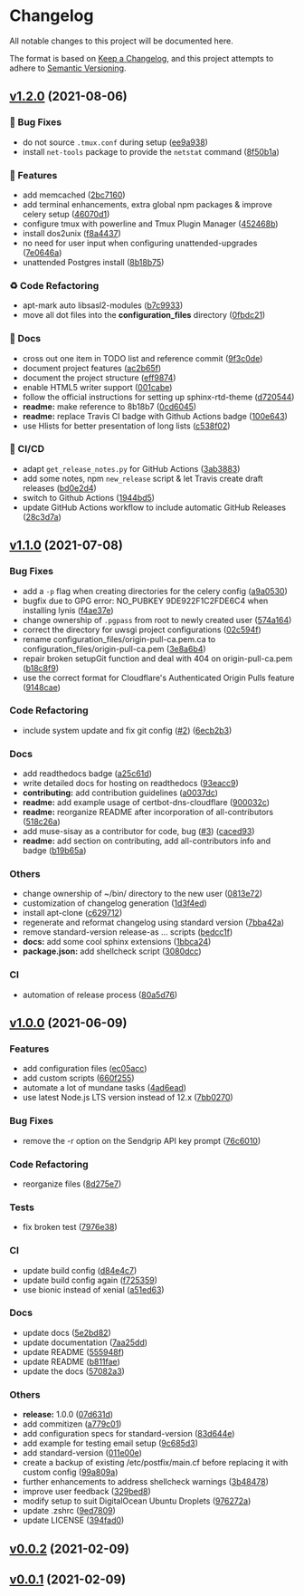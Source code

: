 # Changelog

All notable changes to this project will be documented here.

The format is based on [Keep a Changelog](https://keepachangelog.com/en/1.0.0/), and this project attempts to adhere to [Semantic Versioning](https://semver.org/spec/v2.0.0.html).

## [v1.2.0](https://github.com/engineervix/ubuntu-server-setup/compare/v1.1.0...v1.2.0) (2021-08-06)


### 🐛 Bug Fixes

* do not source `.tmux.conf` during setup ([ee9a938](https://github.com/engineervix/ubuntu-server-setup/commit/ee9a9386515f892bcf1726ebe017795c37876e04))
* install `net-tools` package to provide the `netstat` command ([8f50b1a](https://github.com/engineervix/ubuntu-server-setup/commit/8f50b1a9921ca1d03ffa7819e47a84547e63252a))


### 🚀 Features

* add memcached ([2bc7160](https://github.com/engineervix/ubuntu-server-setup/commit/2bc7160defaec67fbbed4406239a596f7aca6913))
* add terminal enhancements, extra global npm packages & improve celery setup ([46070d1](https://github.com/engineervix/ubuntu-server-setup/commit/46070d15dcc838c57b98e614870c0aef17af54d0))
* configure tmux with powerline and Tmux Plugin Manager ([452468b](https://github.com/engineervix/ubuntu-server-setup/commit/452468b5221c4ae954f293923c3c7d734c0f5790))
* install dos2unix ([f8a4437](https://github.com/engineervix/ubuntu-server-setup/commit/f8a44372f1e357c4861a487b6bc9fffcab2d7aa8))
* no need for user input when configuring unattended-upgrades ([7e0646a](https://github.com/engineervix/ubuntu-server-setup/commit/7e0646a337f71bfeb1f9e88b2d5ab6193e564401))
* unattended Postgres install ([8b18b75](https://github.com/engineervix/ubuntu-server-setup/commit/8b18b75d2c4a3ea767ef685d85ed52503d0e750e))


### ♻️ Code Refactoring

* apt-mark auto libsasl2-modules ([b7c9933](https://github.com/engineervix/ubuntu-server-setup/commit/b7c9933808a89f5859cf516c88859cfc374eed09))
* move all dot files into the **configuration_files** directory ([0fbdc21](https://github.com/engineervix/ubuntu-server-setup/commit/0fbdc21acbf2a3fd96b9454777b08c5c9909edd3))


### 📝 Docs

* cross out one item in TODO list and reference commit ([9f3c0de](https://github.com/engineervix/ubuntu-server-setup/commit/9f3c0dec4fad82cd8fa3b8a748c180a2281552a4))
* document project features ([ac2b65f](https://github.com/engineervix/ubuntu-server-setup/commit/ac2b65f07b420adef2cc43ade327c54e2d9a465c))
* document the project structure ([eff9874](https://github.com/engineervix/ubuntu-server-setup/commit/eff9874abd73e417719eca96a2b65c5c6d6ecfae))
* enable HTML5 writer support ([001cabe](https://github.com/engineervix/ubuntu-server-setup/commit/001cabea90a2efd37f53b0d875af5eefa8676a22))
* follow the official instructions for setting up sphinx-rtd-theme ([d720544](https://github.com/engineervix/ubuntu-server-setup/commit/d72054479d52763cfa62b03cf1b300f27ad3aac2))
* **readme:** make reference to 8b18b7 ([0cd6045](https://github.com/engineervix/ubuntu-server-setup/commit/0cd60456aced1226f6d9525cd6470b31334ba096))
* **readme:** replace Travis CI badge with Github Actions badge ([100e643](https://github.com/engineervix/ubuntu-server-setup/commit/100e64300f9ec5dfcd1ba7a1ad23206e4b63e9bb))
* use Hlists for better presentation of long lists ([c538f02](https://github.com/engineervix/ubuntu-server-setup/commit/c538f02d0b416d944a84a65d4f6699a0e7ebfb4a))


### 👷 CI/CD

* adapt `get_release_notes.py` for GitHub Actions ([3ab3883](https://github.com/engineervix/ubuntu-server-setup/commit/3ab388310517d7093b59c16e0d65069575db09e9))
* add some notes, npm `new_release` script & let Travis create draft releases ([bd0e2d4](https://github.com/engineervix/ubuntu-server-setup/commit/bd0e2d47ebdc09151b19ea0421b2990140d8f777))
* switch to Github Actions ([1944bd5](https://github.com/engineervix/ubuntu-server-setup/commit/1944bd53db43cadc594cbaa75464c7cf640c56b9))
* update GitHub Actions workflow to include automatic GitHub Releases ([28c3d7a](https://github.com/engineervix/ubuntu-server-setup/commit/28c3d7a12f8eaeeb84ded4f08549873aff517ac2))

## [v1.1.0](https://github.com/engineervix/ubuntu-server-setup/compare/v1.0.0...v1.1.0) (2021-07-08)


### Bug Fixes

* add a `-p` flag when creating directories for the celery config ([a9a0530](https://github.com/engineervix/ubuntu-server-setup/commit/a9a05308ed94b739d6a08442ba63651956e9ac85))
* bugfix due to GPG error: NO_PUBKEY 9DE922F1C2FDE6C4 when installing lynis ([f4ae37e](https://github.com/engineervix/ubuntu-server-setup/commit/f4ae37e05b7701eed15a54a13a0e74c727ea87fd))
* change ownership of `.pgpass` from root to newly created user ([574a164](https://github.com/engineervix/ubuntu-server-setup/commit/574a16456492c4847187ec2fc1af92df1aea071e))
* correct the directory for uwsgi project configurations ([02c594f](https://github.com/engineervix/ubuntu-server-setup/commit/02c594f0817d1fbe1683e87e2e899699ca9f8d8b))
* rename configuration_files/origin-pull-ca.pem.ca to configuration_files/origin-pull-ca.pem ([3e8a6b4](https://github.com/engineervix/ubuntu-server-setup/commit/3e8a6b4e8f05b7347e7db6133461b7e2b4affd7a))
* repair broken setupGit function and deal with 404 on origin-pull-ca.pem ([b18c8f9](https://github.com/engineervix/ubuntu-server-setup/commit/b18c8f918069814a3623199cb3976bcc970c5074))
* use the correct format for Cloudflare's Authenticated Origin Pulls feature ([9148cae](https://github.com/engineervix/ubuntu-server-setup/commit/9148caef483256f3d1108aca09bfcd48a8e93a07))


### Code Refactoring

* include system update and fix git config ([#2](https://github.com/engineervix/ubuntu-server-setup/issues/2)) ([6ecb2b3](https://github.com/engineervix/ubuntu-server-setup/commit/6ecb2b3f490a063a8a64b076d71b9b20002c04f6))


### Docs

* add readthedocs badge ([a25c61d](https://github.com/engineervix/ubuntu-server-setup/commit/a25c61d9af66b8ad992120787c51f6644aecf5d3))
* write detailed docs for hosting on readthedocs ([93eacc9](https://github.com/engineervix/ubuntu-server-setup/commit/93eacc93ac8f31a06f40056bf8cfeb8a825853a8))
* **contributing:** add contribution guidelines ([a0037dc](https://github.com/engineervix/ubuntu-server-setup/commit/a0037dc1a0d132fc2f60be46bb100fca97625e59))
* **readme:** add example usage of certbot-dns-cloudflare ([900032c](https://github.com/engineervix/ubuntu-server-setup/commit/900032c9757954781281ede0f918e18ab20df109))
* **readme:** reorganize README after incorporation of all-contributors ([518c26a](https://github.com/engineervix/ubuntu-server-setup/commit/518c26a91c907245d5989cba06589b4d0dc063f7))
* add muse-sisay as a contributor for code, bug ([#3](https://github.com/engineervix/ubuntu-server-setup/issues/3)) ([caced93](https://github.com/engineervix/ubuntu-server-setup/commit/caced9392fb796f07de853ad92cf3e273843adf8))
* **readme:** add section on contributing, add all-contributors info and badge ([b19b65a](https://github.com/engineervix/ubuntu-server-setup/commit/b19b65a9dbb3e3e21d8f2e1d2682ccd6a9223a68))


### Others

* change ownership of ~/bin/ directory to the new user ([0813e72](https://github.com/engineervix/ubuntu-server-setup/commit/0813e7201ab12dff1013f51258d041476d15438f))
* customization of changelog generation ([1d3f4ed](https://github.com/engineervix/ubuntu-server-setup/commit/1d3f4ed1050f17abbcd8251c7f2b8ca37159b9e7))
* install apt-clone ([c629712](https://github.com/engineervix/ubuntu-server-setup/commit/c629712cf64c10cfddba438a81da5d40d4242aaf))
* regenerate and reformat changelog using standard version ([7bba42a](https://github.com/engineervix/ubuntu-server-setup/commit/7bba42adcbbc801c2dcd2e85a3187f448a6ff8ed))
* remove standard-version release-as ... scripts ([bedcc1f](https://github.com/engineervix/ubuntu-server-setup/commit/bedcc1f51044edb6967b0ed4e30c7811b4388d08))
* **docs:** add some cool sphinx extensions ([1bbca24](https://github.com/engineervix/ubuntu-server-setup/commit/1bbca24742056bbfc7b2033862e937a59f95403e))
* **package.json:** add shellcheck script ([3080dcc](https://github.com/engineervix/ubuntu-server-setup/commit/3080dcce92725f8cef3d2c1c8e7eb165e92aff10))


### CI

* automation of release process ([80a5d76](https://github.com/engineervix/ubuntu-server-setup/commit/80a5d76847c56b5c8df7d64a3f85040f6c21bd0e))

## [v1.0.0](https://github.com/engineervix/ubuntu-server-setup/compare/v0.0.2...v1.0.0) (2021-06-09)


### Features

* add configuration files ([ec05acc](https://github.com/engineervix/ubuntu-server-setup/commit/ec05acc37602414586366bee8f26f34eed4d49e9))
* add custom scripts ([660f255](https://github.com/engineervix/ubuntu-server-setup/commit/660f2554a4f4fbd22dcda454239031d04432d337))
* automate a lot of mundane tasks ([4ad6ead](https://github.com/engineervix/ubuntu-server-setup/commit/4ad6ead5cb751233b70180e30b33f782383a4a6c))
* use latest Node.js LTS version instead of 12.x ([7bb0270](https://github.com/engineervix/ubuntu-server-setup/commit/7bb02701222c453ddcbc57964cbb37938f97dc4a))


### Bug Fixes

* remove the -r option on the Sendgrip API key prompt ([76c6010](https://github.com/engineervix/ubuntu-server-setup/commit/76c6010c71809fa5f7a0c3f49989b01416b82796))


### Code Refactoring

* reorganize files ([8d275e7](https://github.com/engineervix/ubuntu-server-setup/commit/8d275e7d8f4d2e3c6bd1dce71610daf2daac74fb))


### Tests

* fix broken test ([7976e38](https://github.com/engineervix/ubuntu-server-setup/commit/7976e382aaa1914bed7c96ea827ea7d2f685d573))


### CI

* update build config ([d84e4c7](https://github.com/engineervix/ubuntu-server-setup/commit/d84e4c72ad855a5d165d1f4587757f2b26a3398d))
* update build config again ([f725359](https://github.com/engineervix/ubuntu-server-setup/commit/f7253592d80e6126df0ffb7599b776100854124a))
* use bionic instead of xenial ([a51ed63](https://github.com/engineervix/ubuntu-server-setup/commit/a51ed632465504273399747dc3d262177da9e82f))


### Docs

* update docs ([5e2bd82](https://github.com/engineervix/ubuntu-server-setup/commit/5e2bd823774aafdfb5987f0d4212457b01bfd892))
* update documentation ([7aa25dd](https://github.com/engineervix/ubuntu-server-setup/commit/7aa25dd94d8f7800ad89cb250045770d0cbfc623))
* update README ([555948f](https://github.com/engineervix/ubuntu-server-setup/commit/555948f8c389b776138412490e148694ffd4012d))
* update README ([b811fae](https://github.com/engineervix/ubuntu-server-setup/commit/b811fae0b359330f5806628261a595201c2678c1))
* update the docs ([57082a3](https://github.com/engineervix/ubuntu-server-setup/commit/57082a31d1a67248866a9a29d071f55e30800a65))


### Others

* **release:** 1.0.0 ([07d631d](https://github.com/engineervix/ubuntu-server-setup/commit/07d631d29f217080325d841218df8f50d5294181))
* add commitizen ([a779c01](https://github.com/engineervix/ubuntu-server-setup/commit/a779c0163a3d89cd5c294eebfaedf8e13dfa528f))
* add configuration specs for standard-version ([83d644e](https://github.com/engineervix/ubuntu-server-setup/commit/83d644ea473e79d96b5eb2f0c20af2e82518a5ad))
* add example for testing email setup ([9c685d3](https://github.com/engineervix/ubuntu-server-setup/commit/9c685d3cb8b3f737b610a7b093a0375f07d8a1cf))
* add standard-version ([011e00e](https://github.com/engineervix/ubuntu-server-setup/commit/011e00e0159a4152049b86a6e1785cd828f1228a))
* create a backup of existing /etc/postfix/main.cf before replacing it with custom config ([99a809a](https://github.com/engineervix/ubuntu-server-setup/commit/99a809a24803b9f77181b3faf97b3e05fa1854dd))
* further enhancements to address shellcheck warnings ([3b48478](https://github.com/engineervix/ubuntu-server-setup/commit/3b48478ed0fe471d0e3e2c200777f4d424a4739d))
* improve user feedback ([329bed8](https://github.com/engineervix/ubuntu-server-setup/commit/329bed8c815a704e0a4b5b56356cd95b58d415b9))
* modify setup to suit DigitalOcean Ubuntu Droplets ([976272a](https://github.com/engineervix/ubuntu-server-setup/commit/976272a1e909944106b70b8cf2aa441e1d9fca13))
* update .zshrc ([9ed7809](https://github.com/engineervix/ubuntu-server-setup/commit/9ed7809530ffbff996613d8e484be983cba040fe))
* update LICENSE ([394fad0](https://github.com/engineervix/ubuntu-server-setup/commit/394fad0b7bc1ae943ee76ef6b7a1605ad62cb0f7))

## [v0.0.2](https://github.com/engineervix/ubuntu-server-setup/compare/v0.0.1...v0.0.2) (2021-02-09)

## [v0.0.1](https://github.com/engineervix/ubuntu-server-setup/compare/6ce63c9e1b58232c993f4fc8bf2ccbac5af6026d...v0.0.1) (2021-02-09)
